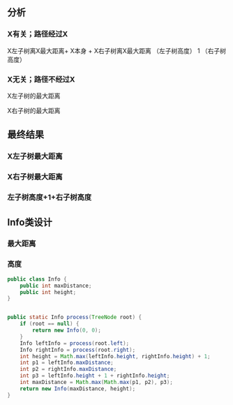 ## 分析

### X有关；路径经过X

X左子树离X最大距离+ X本身 + X右子树离X最大距离
（左子树高度）                1                （右子树高度）


### X无关；路径不经过X

X左子树的最大距离

X右子树的最大距离


## 最终结果

### X左子树最大距离

### X右子树最大距离

### 左子树高度+1+右子树高度


## Info类设计

### 最大距离

### 高度


```java
public class Info {
	public int maxDistance;
	public int height;
}


public static Info process(TreeNode root) {
	if (root == null) {
		return new Info(0, 0);
	}
	Info leftInfo = process(root.left);
	Info rightInfo = process(root.right);
	int height = Math.max(leftInfo.height, rightInfo.height) + 1;
	int p1 = leftInfo.maxDistance;
	int p2 = rightInfo.maxDistance;
	int p3 = leftInfo.height + 1 + rightInfo.height;
	int maxDistance = Math.max(Math.max(p1, p2), p3);
	return new Info(maxDistance, height);
}
```

